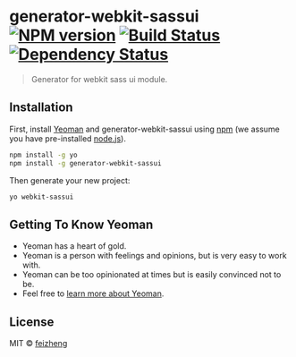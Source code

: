 # generator-webkit-sassui [![NPM version][npm-image]][npm-url] [![Build Status][travis-image]][travis-url] [![Dependency Status][daviddm-image]][daviddm-url]
> Generator for webkit sass ui module.

## Installation

First, install [Yeoman](http://yeoman.io) and generator-webkit-sassui using [npm](https://www.npmjs.com/) (we assume you have pre-installed [node.js](https://nodejs.org/)).

```bash
npm install -g yo
npm install -g generator-webkit-sassui
```

Then generate your new project:

```bash
yo webkit-sassui
```

## Getting To Know Yeoman

 * Yeoman has a heart of gold.
 * Yeoman is a person with feelings and opinions, but is very easy to work with.
 * Yeoman can be too opinionated at times but is easily convinced not to be.
 * Feel free to [learn more about Yeoman](http://yeoman.io/).

## License

MIT © [feizheng](https://github.com/afeiship)


[npm-image]: https://badge.fury.io/js/generator-webkit-sassui.svg
[npm-url]: https://npmjs.org/package/generator-webkit-sassui
[travis-image]: https://travis-ci.org/afeiship/generator-webkit-sassui.svg?branch=master
[travis-url]: https://travis-ci.org/afeiship/generator-webkit-sassui
[daviddm-image]: https://david-dm.org/afeiship/generator-webkit-sassui.svg?theme=shields.io
[daviddm-url]: https://david-dm.org/afeiship/generator-webkit-sassui
